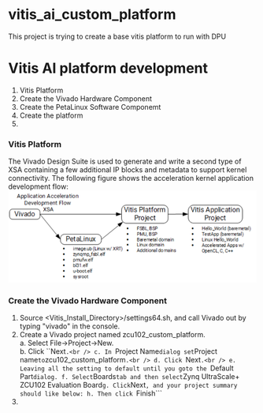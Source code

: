 # vitis_ai_custom_platform
This project is trying to create a base vitis platform to run with DPU


# Vitis AI platform development
1. Vitis Platform<br />
2. Create the Vivado Hardware Component<br />
3. Create the PetaLinux Software Componemt<br />
4. Create the platform<br />
5. 

### Vitis Platform
The Vivado Design Suite is used to generate and write a second type of XSA containing a few additional IP blocks and metadata to support kernel connectivity. The following figure shows the acceleration kernel application development flow:<br />
![vitis_acceleration_flow.PNG](/pic_for_readme/vitis_acceleration_flow.PNG)

### Create the Vivado Hardware Component
1. Source <Vitis_Install_Directory>/settings64.sh, and call Vivado out by typing "vivado" in the console.<br />
2. Create a Vivado project named zcu102_custom_platform.<br />
  a. Select File->Project->New.<br />
  b. Click ``Next```.<br />
  c. In ```Project Name``` dialog set ```Project name``` to ```zcu102_custom_platform```.<br />
  d. Click ```Next```.<br />
  e. Leaving all the setting to default until you goto the ```Default Part``` dialog.
  f. Select ```Boards``` tab and then select ```Zynq UltraScale+ ZCU102 Evaluation Board```
  g. Click ```Next```, and your project summary should like below:
  h. Then click ```Finish```
2. 
